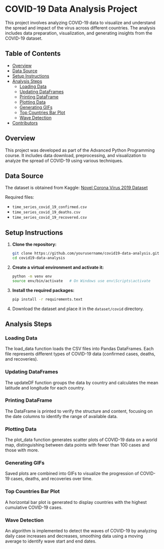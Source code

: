 # COVID-19 Data Analysis Project

This project involves analyzing COVID-19 data to visualize and understand the spread and impact of the virus across different countries. The analysis includes data preparation, visualization, and generating insights from the COVID-19 dataset.

## Table of Contents

- [Overview](#overview)
- [Data Source](#data-source)
- [Setup Instructions](#setup-instructions)
- [Analysis Steps](#analysis-steps)
  - [Loading Data](#loading-data)
  - [Updating DataFrames](#updating-dataframes)
  - [Printing DataFrame](#printing-dataframe)
  - [Plotting Data](#plotting-data)
  - [Generating GIFs](#generating-gifs)
  - [Top Countries Bar Plot](#top-countries-bar-plot)
  - [Wave Detection](#wave-detection)
- [Contributors](#contributors)

## Overview

This project was developed as part of the Advanced Python Programming course. It includes data download, preprocessing, and visualization to analyze the spread of COVID-19 using various techniques.

## Data Source

The dataset is obtained from Kaggle: [Novel Corona Virus 2019 Dataset](https://www.kaggle.com/sudalairajkumar/novel-corona-virus-2019-dataset)

Required files:
- `time_series_covid_19_confirmed.csv`
- `time_series_covid_19_deaths.csv`
- `time_series_covid_19_recovered.csv`

## Setup Instructions

1. **Clone the repository:**
   ```bash
   git clone https://github.com/yourusername/covid19-data-analysis.git
   cd covid19-data-analysis
   
2. **Create a virtual environment and activate it:**
    ```bash
    python -m venv env
    source env/bin/activate   # On Windows use env\Scripts\activate
3. **Install the required packages:**
    ```bash
   pip install -r requirements.text
4. Download the dataset and place it in the `dataset/covid` directory.

## Analysis Steps
### Loading Data
The load_data function loads the CSV files into Pandas DataFrames. Each file represents different types of COVID-19 
data (confirmed cases, deaths, and recoveries).

### Updating DataFrames
The updateDF function groups the data by country and calculates the mean latitude and longitude for each country.

### Printing DataFrame
The DataFrame is printed to verify the structure and content, focusing on the date columns to identify the 
range of available data.

### Plotting Data
The plot_data function generates scatter plots of COVID-19 data on a world map, distinguishing between data points 
with fewer than 100 cases and those with more.

### Generating GIFs
Saved plots are combined into GIFs to visualize the progression of COVID-19 cases, deaths, and recoveries over time.

### Top Countries Bar Plot
A horizontal bar plot is generated to display countries with the highest cumulative COVID-19 cases.

### Wave Detection
An algorithm is implemented to detect the waves of COVID-19 by analyzing daily case increases and decreases, 
smoothing data using a moving average to identify wave start and end dates.

